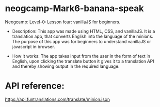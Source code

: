 # neogcamp-Mark6-banana-speak

Neogcamp: Level-0: Lesson four: vanillaJS for beginners.

- Description:
  This app was made using HTML, CSS, and vanillaJS. It is a translation app, that converts English into the language of the minions. The purpose of this app was for beginners to understand vanillaJS or javascript in browser.

* How it works:
  The app takes input from the user in the form of text in English, upon clicking the translate button it gives it to a translation API and thereby showing output in the required language.

# API reference:

https://api.funtranslations.com/translate/minion.json
